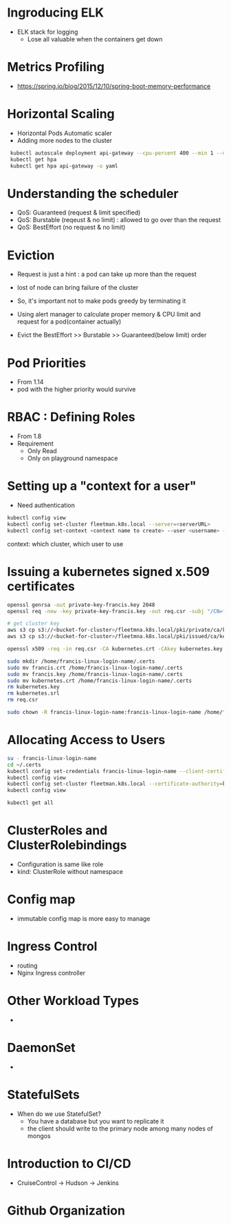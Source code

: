 # Ingroducing ELK 
- ELK stack for logging
  - Lose all valuable when the containers get down


# Metrics Profiling 
- https://spring.io/blog/2015/12/10/spring-boot-memory-performance


# Horizontal Scaling
- Horizontal Pods Automatic scaler
- Adding more nodes to the cluster
```sh
 kubectl autoscale deployment api-gateway --cpu-percent 400 --min 1 --max 4
 kubectl get hpa
 kubectl get hpa api-gateway -o yaml
 ```


# Understanding the scheduler
- QoS: Guaranteed (request & limit specified)
- QoS: Burstable  (reqeust & no limit) : allowed to go over than the request
- QoS: BestEffort (no request & no limit)

# Eviction
- Request is just a hint : a pod can take up more than the request
- lost of node can bring failure of the cluster
- So, it's important not to make pods greedy by terminating it
- Using alert manager to calculate proper memory & CPU limit and request for a pod(container actually)

- Evict the BestEffort >> Burstable >> Guaranteed(below limit) order

# Pod Priorities
- From 1.14
- pod with the higher priority would survive

# RBAC : Defining Roles
- From 1.8
- Requirement
  - Only Read
  - Only on playground namespace

# Setting up a "context for a user"
- Need authentication

```sh
kubectl config view
kubectl config set-cluster fleetman.k8s.local --server=<serverURL>
kubectl config set-context <context name to create> --user <username> --cluster=<clustername>
``` 
context: which cluster, which user to use

# Issuing a kubernetes signed x.509 certificates
```sh 
openssl genrsa -out private-key-francis.key 2048
openssl req -new -key private-key-francis.key -out req.csr -subj "/CN=francis-linux-login-name/O=francis-linux-login-name"

# get cluster key
aws s3 cp s3://<bucket-for-cluster>/fleetmna.k8s.local/pki/private/ca/key.key kubernetes.key
aws s3 cp s3://<bucket-for-cluster>/fleetmna.k8s.local/pki/issued/ca/key.crt kubernetes.crt

openssl x509 -req -in req.csr -CA kubernetes.crt -CAkey kubernetes.key -CAcreateserial -out francis.crt -days 365

sudo mkdir /home/francis-linux-login-name/.certs
sudo mv francis.crt /home/francis-linux-login-name/.certs
sudo mv francis.key /home/francis-linux-login-name/.certs
sudo mv kubernetes.crt /home/francis-linux-login-name/.certs
rm kubernetes.key
rm kubernetes.srl
rm req.csr

sudo chown -R francis-linux-login-name:francis-linux-login-name /home/francis-linux-login-name/.certs/
``` 

# Allocating Access to Users
```sh
su - francis-linux-login-name
cd ~/.certs
kubectl config set-credentials francis-linux-login-name --client-certificates=francis.crt --client-key=private-key-francis.key
kubectl config view
kubectl config set-cluster fleetman.k8s.local --certificate-authority=kubernetes.crt
kubectl config view

kubectl get all
```

# ClusterRoles and ClusterRolebindings
- Configuration is same like role
- kind: ClusterRole without namespace

# Config map
- immutable config map is more easy to manage


# Ingress Control
- routing
- Nginx Ingress controller


# Other Workload Types
- 


# DaemonSet
- 


# StatefulSets
- When do we use StatefulSet?
    - You have a database but you want to replicate it
    - the client should write to the primary node among many nodes of mongos


# Introduction to CI/CD
- CruiseControl -> Hudson -> Jenkins

# Github Organization

